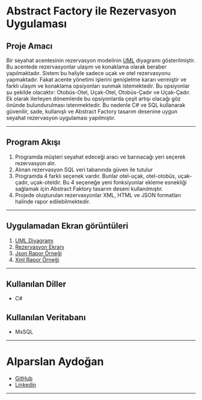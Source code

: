# Abstract Factory ile Rezervasyon Uygulaması

## Proje Amacı
Bir seyahat acentesinin rezervasyon modelinin [UML](https://raw.githubusercontent.com/Alparslan524/ReservationApplication-With-AbstractFactory/main/EkranGoruntuleri//IlkHali.png) diyagramı gösterilmiştir. Bu acentede rezervasyonlar ulaşım ve konaklama olarak beraber yapılmaktadır. Sistem bu haliyle sadece uçak ve otel rezervasyonu yapmaktadır. Fakat acente yönetimi işlerini genişletme kararı vermiştir ve farklı ulaşım ve konaklama opsiyonları sunmak istemektedir. Bu opsiyonlar şu şekilde olacaktır: Otobüs-Otel, Uçak-Otel, Otobüs-Çadır ve Uçak-Çadır. Ek olarak ilerleyen dönemlerde bu opsiyonlarda çeşit artışı olacağı göz önünde bulundurulması istenmektedir. Bu nedenle C# ve SQL kullanarak güvenilir, sade, kullanışlı ve Abstract Factory tasarım desenine uygun seyahat rezervasyon uygulaması yapılmıştır.
*** 

## Program Akışı
1. Programda müşteri seyahat edeceği aracı ve barınacağı yeri seçerek rezervasyon alır.
2. Alınan rezervasyon SQL veri tabanında güven ile tutulur 
3. Programda 4 farklı seçenek vardır. Bunlar otel-uçak, otel-otobüs, uçak-çadır, uçak-oteldir. 
Bu 4 seçeneğe yeni fonksiyonlar ekleme esnekliği sağlamak için Abstract Faktory tasarım deseni kullanılmıştır.
4. Projede oluşturulan rezervasyonlar XML, HTML ve JSON formatları halinde rapor edilebilmektedir.
***

## Uygulamadan Ekran görüntüleri
1. [UML Diyagramı](https://raw.githubusercontent.com/Alparslan524/ReservationApplication-With-AbstractFactory/main/EkranGoruntuleri/UML.png)
2. [Rezervasyon Ekranı](https://raw.githubusercontent.com/Alparslan524/ReservationApplication-With-AbstractFactory/main/EkranGoruntuleri/Giris.png)
3. [Json Rapor Örneği](https://raw.githubusercontent.com/Alparslan524/ReservationApplication-With-AbstractFactory/main/EkranGoruntuleri/JSonRapor.png)
4. [Xml Rapor Örneği](https://raw.githubusercontent.com/Alparslan524/ReservationApplication-With-AbstractFactory/main/EkranGoruntuleri/XMLRapor.png)
***
## Kullanılan Diller
* C#
## Kullanılan Veritabanı
* MsSQL
***


# Alparslan Aydoğan
- [GitHub](https://github.com/Alparslan524)
- [Linkedin](https://www.linkedin.com/in/alparslan-aydoğan-6038771bb/)
***
